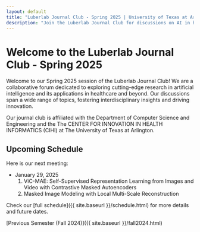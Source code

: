 ```yaml
---
layout: default
title: "Luberlab Journal Club - Spring 2025 | University of Texas at Arlington"
description: "Join the Luberlab Journal Club for discussions on AI in healthcare, language models, and interdisciplinary research at UTA."
---
```

# Welcome to the Luberlab Journal Club - Spring 2025
Welcome to our Spring 2025 session of the Luberlab Journal Club! We are a collaborative forum dedicated to exploring cutting-edge research in artificial intelligence and its applications in healthcare and beyond. Our discussions span a wide range of topics, fostering interdisciplinary insights and driving innovation.

Our journal club is affiliated with the Department of Computer Science and Engineering and the The CENTER FOR INNOVATION IN HEALTH INFORMATICS (CIHI) at The University of Texas at Arlington.

## Upcoming Schedule
Here is our next meeting:
- January 29, 2025
  1. ViC-MAE: Self-Supervised Representation Learning from Images and Video with Contrastive Masked Autoencoders
  2. Masked Image Modeling with Local Multi-Scale Reconstruction
  

Check our [full schedule]({{ site.baseurl }}/schedule.html) for more details and future dates.

[Previous Semester (Fall 2024)]({{ site.baseurl }}/fall2024.html)